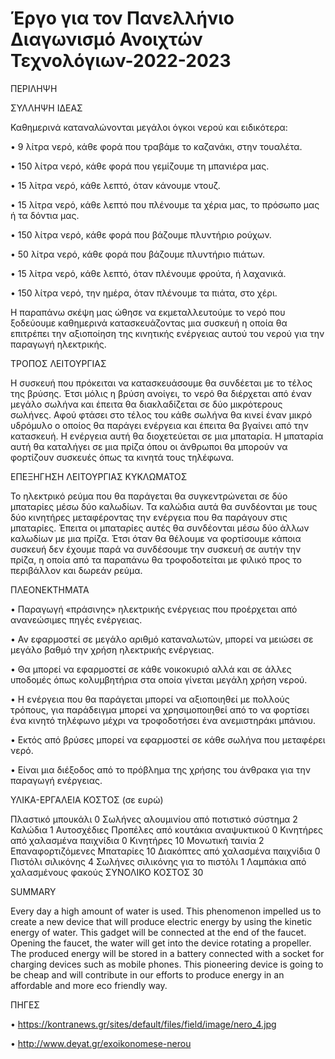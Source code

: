 # Έργο για τον Πανελλήνιο Διαγωνισμό Ανοιχτών Τεχνολόγιων-2022-2023

ΠΕΡΙΛΗΨΗ


ΣΥΛΛΗΨΗ ΙΔΕΑΣ

Καθημερινά καταναλώνονται μεγάλοι όγκοι νερού και ειδικότερα:

•	9 λίτρα νερό, κάθε φορά που τραβάμε το καζανάκι, στην τουαλέτα.

•	150 λίτρα νερό, κάθε φορά που γεμίζουμε τη μπανιέρα μας.

•	15 λίτρα νερό, κάθε λεπτό, όταν κάνουμε ντουζ.

•	15 λίτρα νερό, κάθε λεπτό που πλένουμε τα χέρια μας, το πρόσωπο μας ή τα δόντια μας.

•	150 λίτρα νερό, κάθε φορά που βάζουμε πλυντήριο ρούχων.

•	50 λίτρα νερό, κάθε φορά που βάζουμε πλυντήριο πιάτων.

•	15 λίτρα νερό, κάθε λεπτό, όταν πλένουμε φρούτα, ή λαχανικά.

•	150 λίτρα νερό, την ημέρα, όταν πλένουμε τα πιάτα, στο χέρι.

Η παραπάνω σκέψη μας ώθησε να εκμεταλλευτούμε το νερό που ξοδεύουμε καθημερινά κατασκευάζοντας μια συσκευή η οποία θα επιτρέπει την αξιοποίηση της κινητικής ενέργειας αυτού του νερού για την παραγωγή ηλεκτρικής. 

ΤΡΟΠΟΣ ΛΕΙΤΟΥΡΓΙΑΣ

Η συσκευή που πρόκειται να κατασκευάσουμε θα συνδέεται με το τέλος της βρύσης. Έτσι μόλις η βρύση ανοίγει, το νερό θα διέρχεται από έναν μεγάλο σωλήνα και έπειτα θα διακλαδίζεται σε δύο μικρότερους σωλήνες. Αφού φτάσει στο τέλος του κάθε σωλήνα θα κινεί έναν μικρό υδρόμυλο ο οποίος θα παράγει ενέργεια και έπειτα θα βγαίνει από την κατασκευή. Η ενέργεια αυτή θα διοχετεύεται σε μια μπαταρία. Η μπαταρία αυτή θα καταλήγει σε μια πρίζα όπου οι άνθρωποι θα μπορούν να φορτίζουν συσκευές όπως τα κινητά τους τηλέφωνα.  

ΕΠΕΞΗΓΗΣΗ ΛΕΙΤΟΥΡΓΙΑΣ ΚΥΚΛΩΜΑΤΟΣ

Το ηλεκτρικό ρεύμα που θα παράγεται θα συγκεντρώνεται σε δύο μπαταρίες μέσω δύο καλωδίων. Τα καλώδια αυτά θα συνδέονται με τους δύο κινητήρες μεταφέροντας την ενέργεια που θα παράγουν στις μπαταρίες.  Έπειτα οι μπαταρίες αυτές θα συνδέονται μέσω δύο άλλων καλωδίων με μια πρίζα. Έτσι όταν θα θέλουμε να φορτίσουμε κάποια συσκευή δεν έχουμε παρά να συνδέσουμε την συσκευή σε αυτήν την πρίζα, η οποία από τα παραπάνω θα τροφοδοτείται με  φιλικό προς το περιβάλλον και δωρεάν ρεύμα.

ΠΛΕΟΝΕΚΤΗΜΑΤΑ 

•	Παραγωγή «πράσινης» ηλεκτρικής ενέργειας που προέρχεται από ανανεώσιμες πηγές ενέργειας.

•	Αν εφαρμοστεί σε μεγάλο αριθμό καταναλωτών, μπορεί να μειώσει σε μεγάλο βαθμό την χρήση ηλεκτρικής ενέργειας.

•	Θα μπορεί να εφαρμοστεί σε κάθε νοικοκυριό αλλά και σε άλλες υποδομές όπως κολυμβητήρια στα οποία γίνεται μεγάλη χρήση νερού.

•	Η ενέργεια που θα παράγεται μπορεί να αξιοποιηθεί με πολλούς τρόπους, για παράδειγμα μπορεί να  χρησιμοποιηθεί από το να φορτίσει ένα κινητό τηλέφωνο μέχρι να τροφοδοτήσει ένα ανεμιστηράκι μπάνιου. 

•	Εκτός από βρύσες μπορεί να εφαρμοστεί σε κάθε σωλήνα που μεταφέρει νερό.

•	Είναι μια διέξοδος από το πρόβλημα της χρήσης του άνθρακα για την παραγωγή ενέργειας.

ΥΛΙΚΑ-ΕΡΓΑΛΕΙΑ ΚΟΣΤΟΣ (σε ευρώ)

Πλαστικό μπουκάλι 0 
Σωλήνες αλουμινίου από ποτιστικό σύστημα 2 
Καλώδια 1 
Αυτοσχέδιες Προπέλες από κουτάκια αναψυκτικού 0 
Κινητήρες από χαλασμένα παιχνίδια 0 
Κινητήρες 10
Μονωτική ταινία 2 
Επαναφορτιζόμενες Μπαταρίες 10
Διακόπτες από χαλασμένα παιχνίδια 0 
Πιστόλι σιλικόνης 4
Σωλήνες σιλικόνης για το πιστόλι 1 
Λαμπάκια από χαλασμένους φακούς 
ΣΥΝΟΛΙΚΟ ΚΟΣΤΟΣ 30

SUMMARY

Every day a high amount of water is used. This phenomenon impelled us to create a new device that will produce electric energy by using the kinetic energy of water. This gadget will be connected at the end of the faucet. Opening the faucet, the water will get into the device rotating a propeller. The produced energy will be stored in a battery connected with a socket for charging devices such as mobile phones. This pioneering device is going to be cheap and will contribute in our efforts to produce energy in an affordable and more eco friendly way. 

ΠΗΓΕΣ

•	https://kontranews.gr/sites/default/files/field/image/nero_4.jpg

•	http://www.deyat.gr/exoikonomese-nerou
